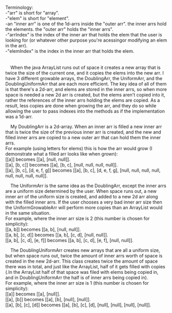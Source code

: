Terminology:
<br/>-"arr" is short for "array".
<br/>-"elem" is short for "element".
<br/>-an "inner arr" is one of the 1d-arrs inside the "outer arr". the inner arrs hold the elements. the "outer arr" holds the "inner arrs".
<br/>-"arrIndex" is the index of the inner arr that holds the elem that the user is looking for (or whatever other purpose you're acessingor modifying an elem in the arr).
<br/>-"elemIndex" is the index in the inner arr that holds the elem.
<br/>
<br/>
<br/>
&nbsp;&nbsp;&nbsp;&nbsp;When the java ArrayList runs out of space it creates a new array that is twice the size of the current one, and it copies the elems into the new arr. I have 3 different growable arrays, the DoublingArr, the UniformArr, and the DoublingUniformArr that are each more efficient. The key idea of all of them is that there's a 2d-arr, and elems are stored in the inner arrs, so when more space is needed a new 2d arr is created, but the elems aren't copied into it, rather the references of the inner arrs holding the elems are copied. As a result, less copies are done when growing the arr, and they do so while allowing the user to pass indexes into the methods as if the implementation was a 1d-arr.<br/>

&nbsp;&nbsp;&nbsp;&nbsp;My DoublingArr is a 2d-array. When an inner arr is filled a new inner arr that is twice the size of the previous inner arr is created, and the new and filled inner arrs are copied to a new outer arr that can hold them the inner arrs.<br/>
For example (using letters for elems) this is how the arr would grow (I demonstrate what a filled arr looks like when grown):<br/>
[[a]] becomes [[a], [null, null]].<br/>
[[a], [b, c]] becomes [[a], [b, c], [null, null, null, null]].<br/>
[[a], [b, c], [d, e, f, g]] becomes [[a], [b, c], [d, e, f, g], [null, null, null, null, null, null, null, null]].

&nbsp;&nbsp;&nbsp;&nbsp;The UniformArr is the same idea as the DoublingArr, except the inner arrs are a uniform size determined by the user. When space runs out, a new inner arr of the uniform size is created, and added to a new 2d arr along with the filled inner arrs. If the user chooses a very bad inner arr size then the UniformGrowableArr will perform more copies than an ArrayList would in the same situation.<br/>
For example, where the inner arr size is 2 (this number is chosen for simplicity):<br/>
[[a, b]] becomes [[a, b], [null, null]].<br/>
[[a, b], [c, d]] becomes [[a, b], [c, d], [null, null]].<br/>
[[a, b], [c, d], [e, f]] becomes [[a, b], [c, d], [e, f], [null, null]].<br/>

&nbsp;&nbsp;&nbsp;&nbsp;The DoublingUniformArr creates new arrays that are all a uniform size, but when space runs out, twice the amount of inner arrs worth of space is created in the new 2d-arr. This class creates twice the amount of space there was in total, and just like the ArrayList, half of it gets filled with copies (.In the ArrayList half of that space was filed with elems being copied in, and in DoublingUniformArr the half is of inner arrs being copied in).<br/>
For example, where the inner arr size is 1 (this number is chosen for simplicity):<br/>
[[a]] becomes [[a], [null]].<br/>
[[a], [b]] becomes [[a], [b], [null], [null]].<br/>
[[a], [b], [c], [d]] becomes [[a], [b], [c], [d], [null], [null], [null], [null]].
